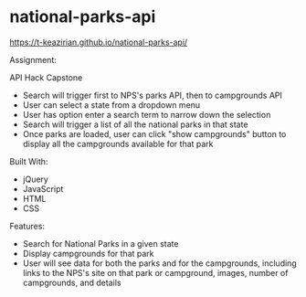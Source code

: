 # national-parks-api

https://t-keazirian.github.io/national-parks-api/

Assignment:

API Hack Capstone

- Search will trigger first to NPS's parks API, then to campgrounds API
- User can select a state from a dropdown menu
- User has option enter a search term to narrow down the selection
- Search will trigger a list of all the national parks in that state
- Once parks are loaded, user can click "show campgrounds" button to display all the campgrounds available for that park

Built With:
- jQuery
- JavaScript
- HTML
- CSS

Features:
- Search for National Parks in a given state
- Display campgrounds for that park
- User will see data for both the parks and for the campgrounds, including links to the NPS's site on that park or campground, images, number of campgrounds, and details
